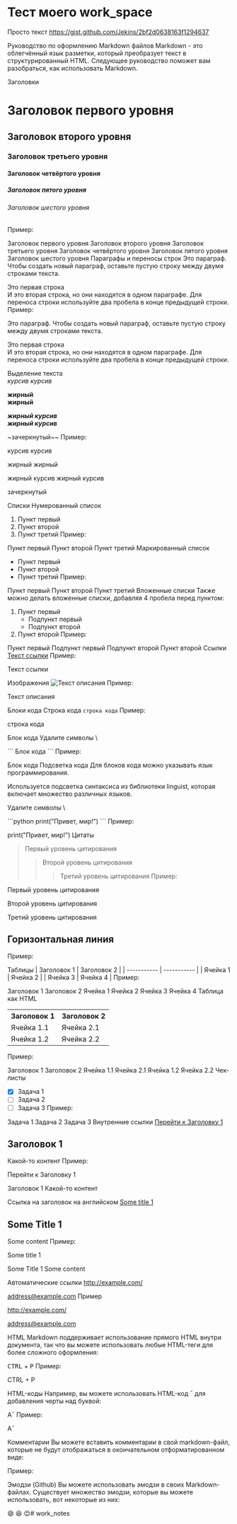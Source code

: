 # Тест моего work_space

Просто текст
https://gist.github.com/Jekins/2bf2d0638163f1294637

Руководство по оформлению Markdown файлов
Markdown - это облегчённый язык разметки, который преобразует текст в структурированный HTML. Следующее руководство поможет вам разобраться, как использовать Markdown.

Заголовки
# Заголовок первого уровня
## Заголовок второго уровня
### Заголовок третьего уровня
#### Заголовок четвёртого уровня
##### Заголовок пятого уровня
###### Заголовок шестого уровня
Пример:

Заголовок первого уровня
Заголовок второго уровня
Заголовок третьего уровня
Заголовок четвёртого уровня
Заголовок пятого уровня
Заголовок шестого уровня
Параграфы и переносы строк
Это параграф. Чтобы создать новый параграф, оставьте пустую строку между двумя строками текста.

Это первая строка  
И это вторая строка, но они находятся в одном параграфе. Для переноса строки используйте два пробела в конце предыдущей строки.
Пример:

Это параграф. Чтобы создать новый параграф, оставьте пустую строку между двумя строками текста.

Это первая строка  
И это вторая строка, но они находятся в одном параграфе. Для переноса строки используйте два пробела в конце предыдущей строки.

Выделение текста  
*курсив*
_курсив_

**жирный**  
__жирный__

***жирный курсив***  
___жирный курсив___

~зачеркнутый~~
Пример:

курсив
курсив

жирный
жирный

жирный курсив
жирный курсив

зачеркнутый

Списки
Нумерованный список
1. Пункт первый
2. Пункт второй
3. Пункт третий
Пример:

Пункт первый
Пункт второй
Пункт третий
Маркированный список
- Пункт первый
- Пункт второй
- Пункт третий
Пример:

Пункт первый
Пункт второй
Пункт третий
Вложенные списки
Также можно делать вложенные списки, добавляя 4 пробела перед пунктом:

1. Пункт первый
    - Подпункт первый
    - Подпункт второй
2. Пункт второй
Пример:

Пункт первый
Подпункт первый
Подпункт второй
Пункт второй
Ссылки
[Текст ссылки](https://www.example.com)
Пример:

Текст ссылки

Изображения
![Текст описания](https://www.example.com/image.jpg)
Пример:

Текст описания

Блоки кода
Строка кода
`строка кода`
Пример:

строка кода

Блок кода
Удалите символы \

\```
Блок кода
\```
Пример:

Блок кода
Подсветка кода
Для блоков кода можно указывать язык программирования.

Используется подсветка синтаксиса из библиотеки linguist, которая включает множество различных языков.

Удалите символы \

\```python
print("Привет, мир!")
\```
Пример:

print("Привет, мир!")
Цитаты
> Первый уровень цитирования
>> Второй уровень цитирования
>>> Третий уровень цитирования
Пример:

Первый уровень цитирования

Второй уровень цитирования

Третий уровень цитирования

Горизонтальная линия
---
Пример:

Таблицы
| Заголовок 1 | Заголовок 2 |
| ----------- | ----------- |
| Ячейка 1    | Ячейка 2   |
| Ячейка 3    | Ячейка 4   |
Пример:

Заголовок 1	Заголовок 2
Ячейка 1	Ячейка 2
Ячейка 3	Ячейка 4
Таблица как HTML
<table>
    <tr>
        <th>Заголовок 1</th>
        <th>Заголовок 2</th>
    </tr>
    <tr>
        <td>Ячейка 1.1</td>
        <td>Ячейка 2.1</td>
    </tr>
    <tr>
        <td>Ячейка 1.2</td>
        <td>Ячейка 2.2</td>
    </tr>
</table>
Пример:

Заголовок 1	Заголовок 2
Ячейка 1.1	Ячейка 2.1
Ячейка 1.2	Ячейка 2.2
Чек-листы
- [x] Задача 1
- [ ] Задача 2
- [ ] Задача 3
Пример:

 Задача 1
 Задача 2
 Задача 3
Внутренние ссылки
[Перейти к Заголовку 1](#title1)

## <a id="title1">Заголовок 1</a>
Какой-то контент
Пример:

Перейти к Заголовку 1

Заголовок 1
Какой-то контент

Ссылка на заголовок на английском
[Some title 1](#some-title-1)

## Some Title 1
Some content
Пример:

Some title 1

Some Title 1
Some content

Автоматические ссылки
<http://example.com/>

<address@example.com>
Пример

http://example.com/

address@example.com

HTML
Markdown поддерживает использование прямого HTML внутри документа, так что вы можете использовать любые HTML-теги для более сложного оформления:

<kbd>CTRL</kbd> + <kbd>P</kbd>
Пример:

CTRL + P

HTML-коды
Например, вы можете использовать HTML-код &macr; для добавления черты над буквой:

A&macr;
Пример:

A¯

Комментарии
Вы можете вставить комментарии в свой markdown-файл, которые не будут отображаться в окончательном отформатированном виде:

[//]: # (Это комментарий, он не будет отображаться)
Пример:

Эмодзи (Github)
Вы можете использовать эмодзи в своих Markdown-файлах. Существует множество эмодзи, которые вы можете использовать, вот некоторые из них:

:smile:
:laughing:
:blush:# work_notes
